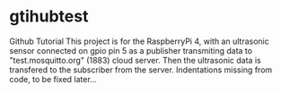 # gtihubtest
Github Tutorial
This project is for the RaspberryPi 4, with an ultrasonic sensor connected on gpio pin 5 as a publisher transmiting data to "test.mosquitto.org" (1883) cloud server. Then the ultrasonic data is transfered to the subscriber from the server.
Indentations missing from code, to be fixed later...
